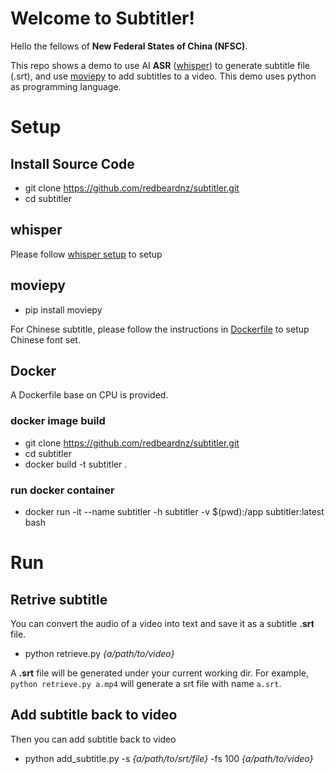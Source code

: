 # Welcome to Subtitler!

Hello the fellows of **New Federal States of China (NFSC)**.

This repo shows a demo to use AI **ASR** ([whisper](https://github.com/openai/whisper)) to generate subtitle file (.srt), and use [moviepy](https://github.com/Zulko/moviepy) to add subtitles to a video. This demo uses python as programming language.


# Setup
## Install Source Code
- git clone https://github.com/redbeardnz/subtitler.git
- cd subtitler

## whisper
Please follow [whisper setup](https://github.com/openai/whisper#setup)  to setup

## moviepy

 - pip install moviepy

For Chinese subtitle, please follow the instructions in [Dockerfile](https://github.com/redbeardnz/subtitler/blob/master/Dockerfile) to setup Chinese font set.

## Docker
A Dockerfile base on CPU is provided.

### docker image build
- git clone https://github.com/redbeardnz/subtitler.git
- cd subtitler
- docker build -t subtitler .
### run docker container
- docker run -it --name subtitler -h subtitler -v $(pwd):/app subtitler:latest bash

# Run
## Retrive subtitle
You can convert the audio of a video into text and save it as a subtitle **.srt** file. 
- python retrieve.py *{a/path/to/video}*

A **.srt** file will be generated under your current working dir. For example, `python retrieve.py a.mp4` will generate a srt file with name `a.srt`.

## Add subtitle back to video
Then you can add subtitle back to video
- python add_subtitle.py -s *{a/path/to/srt/file}* -fs 100 *{a/path/to/video}*


